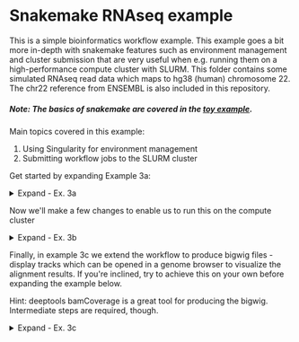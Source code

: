 # Snakemake RNAseq example 

This is a simple bioinformatics workflow example. This example goes a bit more in-depth with snakemake features such as environment management and cluster submission that are very useful when e.g. running them on a high-performance compute cluster with SLURM. This folder contains some simulated RNAseq read data which maps to hg38 (human) chromosome 22. The chr22 reference from ENSEMBL is also included in this repository.

##### Note: The basics of snakemake are covered in the [toy example](../toy_example/).

Main topics covered in this example:
1. Using Singularity for environment management
2. Submitting workflow jobs to the SLURM cluster


Get started by expanding Example 3a:

<details><summary>Expand - Ex. 3a</summary>

Here we'll make a simple workflow for aligning the reads. There are two rules, one for creating a bwa index from the given fasta, and one to use bwa mem to align the reads to the index. 

##### Note: You'll have to unzip the Chr22 reference before running the pipeline - Otherwise snakemake will fail to find the required input file (doesn't expect .gz)

Create a file named rnaseq.snakefile with the following contents:

    rule all:
        input:
            expand("aligned/{sample}.sam", sample=config['samples'])

    rule bwa_index:
        input:
            config['ref_fasta']
        output:
            config['ref_prefix'] + ".amb",
            config['ref_prefix'] + ".ann",
            config['ref_prefix'] + ".bwt",
            config['ref_prefix'] + ".pac",
            config['ref_prefix'] + ".sa"
        params:
        	ref_prefix = config['ref_prefix']
        shell:
            "bwa index -p {params.ref_prefix} {input}"

    rule bwa_mem:
        input:
            sa = "reference/chr22.sa",
            r1 = "read_data/{sample}/{sample}_R1.fastq.gz",
            r2 = "read_data/{sample}/{sample}_R2.fastq.gz"
        output:
            "aligned/{sample}.sam"
        threads: 2
        params:
            ref_prefix = config['ref_prefix']
        shell:
            "bwa mem -t {threads} {params.ref_prefix} {input.r1} {input.r2} > {output}"
            
            
Also create a config file named rnaseq_config.yml with the following contents:

    ref_fasta: Homo_sapiens.GRCh38.dna_sm.chr22.fa
    ref_prefix: reference/chr22
    samples:
      - sample_01
      - sample_02
      - sample_03
      - sample_04
      - sample_05
      - sample_06
      - sample_07
      - sample_08


##### Things to notice/think about:
* Outputs for bwa_index rule are pretty verbose. Can we use an expand statement to define these more succinctly?
* Named inputs are used in bwa_mem step. How is this useful?
* `reference/chr22.sa` is listed as an input for bwa_mem. Why?
  * bonus: It's listed explicitly here to illustrate the above point. Maybe it should be expressed in a different way. How else could this be written?
* We're setting number of threads on a per-rule basis (for bwa_mem)

Perform a dry-run

    snakemake --snakefile rnaseq.snakefile --configfile rnaseq_config.yml --dry-run
    
Now try running it (run the previous command without the --dry-run flag).
What happens? Why?

## You have reached the end of example 3a ✅
            
</details>



Now we'll make a few changes to enable us to run this on the compute cluster

<details><summary>Expand - Ex. 3b</summary>

Modify rnaseq.snakefile so that it has the following contents:

    rule all:
        input:
            expand("aligned/{sample}.sam", sample=config['samples'])

    rule bwa_index:
        input:
            config['ref_fasta']
        output:
            expand(config['ref_prefix'] + ".{ext}", ext=['amb', 'ann', 'bwt', 'pac', 'sa'])
        params:
            ref_prefix = config['ref_prefix']
        singularity: "docker://biocontainers/bwa:v0.7.15_cv4"
        shell:
            "bwa index -p {params.ref_prefix} {input}"

    rule bwa_mem:
        input:
            sa = config['ref_prefix'] + ".sa",
            r1 = "read_data/{sample}/{sample}_R1.fastq.gz",
            r2 = "read_data/{sample}/{sample}_R2.fastq.gz"
        output:
            "aligned/{sample}.sam"
        threads: 10
        params:
            ref_prefix = config['ref_prefix']
        singularity: "docker://biocontainers/bwa:v0.7.15_cv4"
        shell:
            "bwa mem -t {threads} {params.ref_prefix} {input.r1} {input.r2} > {output}"

Create a cluster configuration file called greatlakes_config.yml with the following contents:

    __default__:
        name: '{rule}_{wildcards}'
        account: cgates1
        partition: standard
        nodes: '1'
        ntask: '1'
        memory: '1024'
        time:   '00:30:00'

    bwa_mem:
        ntask: '{threads}'
        

##### Things to notice/think about:

Expand statement
* Compare this examples' expand statement with the previous examples' verbose output definitions

Environment management
* We're using [biocontainers](https://biocontainers.pro/#/) along with snakemake's `singularity` directive. Consider granularity of software needs

Cluster configuration
* The \_\_default\_\_ configuration
* Rule-specific configurations override the defaults
* We added more threads to the process - will be requested at job submission and used during execution



##### Running the workflow on the GreatLakes cluster:

I'll give the whole command-line invocation first, and then explain below (it may seem complex at first glance)

    snakemake --snakefile rnaseq.snakefile --configfile rnaseq_config.yml --use-singularity --jobs 144 --cluster-config greatlakes_config.yml --cluster 'sbatch --job-name={cluster.name} --account={cluster.account} --partition={cluster.partition} --nodes={cluster.nodes} --ntasks-per-node={cluster.ntask} --mem={cluster.memory} --time={cluster.time}'
    
Breaking down the new additions to the command line invocation:
* `--use-singularity` tells snakemake to make use of the `singularity:` blocks within the rules
* `--jobs` must be used for cluster submission; it's the number of concurrent jobs sent to the scheduler
* `--cluster-config` provides the name of the file where job submission configuration details are defined
* `--cluster` is a template string which is filled-in with the values from greatlakes_config.yml, in order to produce the job submission commands for the cluster. This allows the flexibility of working with other resource manager/schedulers by modifying the template.


## You have reached the end of example 3b ✅

</details>

Finally, in example 3c we extend the workflow to produce bigwig files - display tracks which can be opened in a genome browser to visualize the alignment results. If you're inclined, try to achieve this on your own before expanding the example below.

Hint: deeptools bamCoverage is a great tool for producing the bigwig. Intermediate steps are required, though.

<details><summary>Expand - Ex. 3c</summary>

rnaseq.snakefile contents:

    rule all:
        input:
            expand("coverage/{sample}.bigwig", sample=config['samples'])

    rule bwa_index:
        input:
            config['ref_fasta']
        output:
            expand(config['ref_prefix'] + ".{ext}", ext=['amb', 'ann', 'bwt', 'pac', 'sa'])
        params:
            ref_prefix = config['ref_prefix']
        singularity: "docker://biocontainers/bwa:v0.7.15_cv4"
        shell:
            "bwa index -p {params.ref_prefix} {input}"

    rule bwa_mem:
        input:
            sa = "reference/chr22.sa",
            r1 = "read_data/{sample}/{sample}_R1.fastq.gz",
            r2 = "read_data/{sample}/{sample}_R2.fastq.gz"
        output:
            "aligned/{sample}.sam"
        threads: 10
        params:
            ref_prefix = config['ref_prefix']
        singularity: "docker://biocontainers/bwa:v0.7.15_cv4"
        shell:
            "bwa mem -t {threads} {params.ref_prefix} {input.r1} {input.r2} > {output}"

    rule sam_to_bam_bai:
        input:
            "aligned/{sample}.sam"
        output:
            bam = "aligned/{sample}.bam",
            bai = "aligned/{sample}.bai"
        singularity: "docker://biocontainers/samtools:v1.9-4-deb_cv1"
        shell:
            "samtools sort -o {output.bam} {input} && "
            "samtools index {output.bam} {output.bai}"

    rule deeptools_bamCoverage:
        input:
            bam = "aligned/{sample}.bam",
            bai = "aligned/{sample}.bai"
        output:
            "coverage/{sample}.bigwig"
        singularity: "docker://quay.io/biocontainers/deeptools:3.0.1--py36_1"
        shell:
            "bamCoverage -b {input.bam} -o {output}"


## You have reached the end of example 3c ✅

</details>
